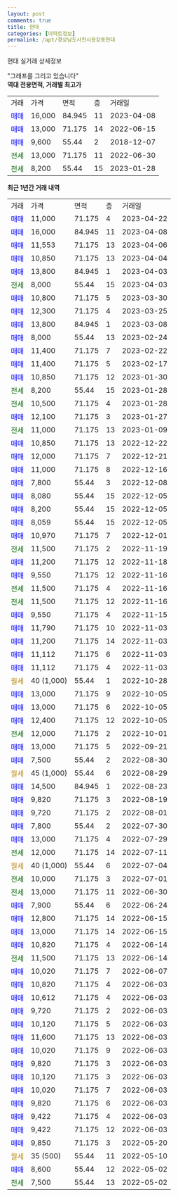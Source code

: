 ```yaml
---
layout: post
comments: true
title: 현대
categories: [아파트정보]
permalink: /apt/경상남도사천시용강동현대
---
```


현대 실거래 상세정보

<script type="text/javascript">
  google.charts.load('current', {'packages':['line', 'corechart']});
  google.charts.setOnLoadCallback(drawChart);

  function drawChart() {
    var data = new google.visualization.DataTable();
    data.addColumn('date', '거래일');
    data.addColumn('number', "매매");
    data.addColumn('number', "전세");
    data.addColumn('number', "전매");

    data.addRows([[new Date(Date.parse("2023-04-22")), 11000, null, null], [new Date(Date.parse("2023-04-08")), 16000, null, null], [new Date(Date.parse("2023-04-06")), 11553, null, null], [new Date(Date.parse("2023-04-04")), 10850, null, null], [new Date(Date.parse("2023-04-03")), 13800, null, null], [new Date(Date.parse("2023-04-03")), null, 8000, null], [new Date(Date.parse("2023-03-30")), 10800, null, null], [new Date(Date.parse("2023-03-25")), 12300, null, null], [new Date(Date.parse("2023-03-08")), 13800, null, null], [new Date(Date.parse("2023-02-24")), 8000, null, null], [new Date(Date.parse("2023-02-22")), 11400, null, null], [new Date(Date.parse("2023-02-17")), 11400, null, null], [new Date(Date.parse("2023-01-30")), 10850, null, null], [new Date(Date.parse("2023-01-28")), null, 8200, null], [new Date(Date.parse("2023-01-28")), null, 10500, null], [new Date(Date.parse("2023-01-27")), 12100, null, null], [new Date(Date.parse("2023-01-09")), null, 11000, null], [new Date(Date.parse("2022-12-22")), 10850, null, null], [new Date(Date.parse("2022-12-21")), 12000, null, null], [new Date(Date.parse("2022-12-16")), 11000, null, null], [new Date(Date.parse("2022-12-08")), 7800, null, null], [new Date(Date.parse("2022-12-05")), 8080, null, null], [new Date(Date.parse("2022-12-05")), 8200, null, null], [new Date(Date.parse("2022-12-05")), 8059, null, null], [new Date(Date.parse("2022-12-01")), 10970, null, null], [new Date(Date.parse("2022-11-19")), null, 11500, null], [new Date(Date.parse("2022-11-18")), 11200, null, null], [new Date(Date.parse("2022-11-16")), 9550, null, null], [new Date(Date.parse("2022-11-16")), null, 11500, null], [new Date(Date.parse("2022-11-16")), null, 11500, null], [new Date(Date.parse("2022-11-15")), 9550, null, null], [new Date(Date.parse("2022-11-03")), 11790, null, null], [new Date(Date.parse("2022-11-03")), 11200, null, null], [new Date(Date.parse("2022-11-03")), 11112, null, null], [new Date(Date.parse("2022-11-03")), 11112, null, null], [new Date(Date.parse("2022-10-28")), null, null, null], [new Date(Date.parse("2022-10-05")), 13000, null, null], [new Date(Date.parse("2022-10-05")), 13000, null, null], [new Date(Date.parse("2022-10-05")), 12400, null, null], [new Date(Date.parse("2022-10-01")), null, 12000, null], [new Date(Date.parse("2022-09-21")), 13000, null, null], [new Date(Date.parse("2022-08-30")), 7500, null, null], [new Date(Date.parse("2022-08-29")), null, null, null], [new Date(Date.parse("2022-08-23")), 14500, null, null], [new Date(Date.parse("2022-08-19")), 9820, null, null], [new Date(Date.parse("2022-08-01")), 9720, null, null], [new Date(Date.parse("2022-07-30")), 7800, null, null], [new Date(Date.parse("2022-07-29")), 13000, null, null], [new Date(Date.parse("2022-07-11")), null, 12000, null], [new Date(Date.parse("2022-07-04")), null, null, null], [new Date(Date.parse("2022-07-01")), null, 10000, null], [new Date(Date.parse("2022-06-30")), null, 13000, null], [new Date(Date.parse("2022-06-24")), 7900, null, null], [new Date(Date.parse("2022-06-15")), 12800, null, null], [new Date(Date.parse("2022-06-15")), 13000, null, null], [new Date(Date.parse("2022-06-14")), 10820, null, null], [new Date(Date.parse("2022-06-14")), null, 11500, null], [new Date(Date.parse("2022-06-07")), 10020, null, null], [new Date(Date.parse("2022-06-03")), 10820, null, null], [new Date(Date.parse("2022-06-03")), 10612, null, null], [new Date(Date.parse("2022-06-03")), 9720, null, null], [new Date(Date.parse("2022-06-03")), 10120, null, null], [new Date(Date.parse("2022-06-03")), 11600, null, null], [new Date(Date.parse("2022-06-03")), 10020, null, null], [new Date(Date.parse("2022-06-03")), 9820, null, null], [new Date(Date.parse("2022-06-03")), 10120, null, null], [new Date(Date.parse("2022-06-03")), 10020, null, null], [new Date(Date.parse("2022-06-03")), 9820, null, null], [new Date(Date.parse("2022-06-03")), 9422, null, null], [new Date(Date.parse("2022-06-03")), 9422, null, null], [new Date(Date.parse("2022-05-20")), 9850, null, null], [new Date(Date.parse("2022-05-10")), null, null, null], [new Date(Date.parse("2022-05-02")), 8600, null, null], [new Date(Date.parse("2022-05-02")), null, 7500, null]]);

    var options = {
      hAxis: {
        format: 'yyyy/MM/dd'
      },    
      lineWidth: 0,
      pointsVisible: true,    
      title: '최근 1년간 유형별 실거래가 분포',
      legend: { position: 'bottom' }
    };

    var formatter = new google.visualization.NumberFormat({pattern:'###,###'} );
    formatter.format(data, 1);
    formatter.format(data, 2);
    
    setTimeout(function() {
        var chart = new google.visualization.LineChart(document.getElementById('columnchart_material'));
        chart.draw(data, (options));
        document.getElementById('loading').style.display = 'none';
    }, 200);
  }
</script>


<div id="loading" style="z-index:20; display: block; margin-left: 0px">"그래프를 그리고 있습니다"</div>
<div id="columnchart_material" style="width: 95%; margin-left: 0px; display: block"></div>
<!-- contents start -->
<b>역대 전용면적, 거래별 최고가</b>
<table class="sortable">
    <tr>
      <td>거래</td>
      <td>가격</td>
      <td>면적</td>
      <td>층</td>
      <td>거래일</td>
    </tr>
        <tr>
          <td><a style="color: blue">매매</a></td>
          <td>16,000</td>
          <td>84.945</td>
          <td>11</td>
          <td>2023-04-08</td>
        </tr>            <tr>
          <td><a style="color: blue">매매</a></td>
          <td>13,000</td>
          <td>71.175</td>
          <td>14</td>
          <td>2022-06-15</td>
        </tr>            <tr>
          <td><a style="color: blue">매매</a></td>
          <td>9,600</td>
          <td>55.44</td>
          <td>2</td>
          <td>2018-12-07</td>
        </tr>        
        <tr>
              <td><a style="color: darkgreen">전세</a></td>
              <td>13,000</td>
              <td>71.175</td>
              <td>11</td>
              <td>2022-06-30</td>
            </tr>            <tr>
              <td><a style="color: darkgreen">전세</a></td>
              <td>8,200</td>
              <td>55.44</td>
              <td>15</td>
              <td>2023-01-28</td>
            </tr>        
    
</table>

<b>최근 1년간 거래 내역</b>

<table class="sortable">
    <tr>
      <td>거래</td>
      <td>가격</td>
      <td>면적</td>
      <td>층</td>
      <td>거래일</td>
    </tr>
    <tr>
      <td><a style="color: blue">매매</a></td>
      <td>11,000</td>
      <td>71.175</td>
      <td>4</td>
      <td>2023-04-22</td>
    </tr>          <tr>
      <td><a style="color: blue">매매</a></td>
      <td>16,000</td>
      <td>84.945</td>
      <td>11</td>
      <td>2023-04-08</td>
    </tr>          <tr>
      <td><a style="color: blue">매매</a></td>
      <td>11,553</td>
      <td>71.175</td>
      <td>13</td>
      <td>2023-04-06</td>
    </tr>          <tr>
      <td><a style="color: blue">매매</a></td>
      <td>10,850</td>
      <td>71.175</td>
      <td>13</td>
      <td>2023-04-04</td>
    </tr>          <tr>
      <td><a style="color: blue">매매</a></td>
      <td>13,800</td>
      <td>84.945</td>
      <td>1</td>
      <td>2023-04-03</td>
    </tr>          <tr>
      <td><a style="color: darkgreen">전세</a></td>
      <td>8,000</td>
      <td>55.44</td>
      <td>15</td>
      <td>2023-04-03</td>
    </tr>          <tr>
      <td><a style="color: blue">매매</a></td>
      <td>10,800</td>
      <td>71.175</td>
      <td>5</td>
      <td>2023-03-30</td>
    </tr>          <tr>
      <td><a style="color: blue">매매</a></td>
      <td>12,300</td>
      <td>71.175</td>
      <td>4</td>
      <td>2023-03-25</td>
    </tr>          <tr>
      <td><a style="color: blue">매매</a></td>
      <td>13,800</td>
      <td>84.945</td>
      <td>1</td>
      <td>2023-03-08</td>
    </tr>          <tr>
      <td><a style="color: blue">매매</a></td>
      <td>8,000</td>
      <td>55.44</td>
      <td>13</td>
      <td>2023-02-24</td>
    </tr>          <tr>
      <td><a style="color: blue">매매</a></td>
      <td>11,400</td>
      <td>71.175</td>
      <td>7</td>
      <td>2023-02-22</td>
    </tr>          <tr>
      <td><a style="color: blue">매매</a></td>
      <td>11,400</td>
      <td>71.175</td>
      <td>5</td>
      <td>2023-02-17</td>
    </tr>          <tr>
      <td><a style="color: blue">매매</a></td>
      <td>10,850</td>
      <td>71.175</td>
      <td>12</td>
      <td>2023-01-30</td>
    </tr>          <tr>
      <td><a style="color: darkgreen">전세</a></td>
      <td>8,200</td>
      <td>55.44</td>
      <td>15</td>
      <td>2023-01-28</td>
    </tr>          <tr>
      <td><a style="color: darkgreen">전세</a></td>
      <td>10,500</td>
      <td>71.175</td>
      <td>4</td>
      <td>2023-01-28</td>
    </tr>          <tr>
      <td><a style="color: blue">매매</a></td>
      <td>12,100</td>
      <td>71.175</td>
      <td>3</td>
      <td>2023-01-27</td>
    </tr>          <tr>
      <td><a style="color: darkgreen">전세</a></td>
      <td>11,000</td>
      <td>71.175</td>
      <td>13</td>
      <td>2023-01-09</td>
    </tr>          <tr>
      <td><a style="color: blue">매매</a></td>
      <td>10,850</td>
      <td>71.175</td>
      <td>13</td>
      <td>2022-12-22</td>
    </tr>          <tr>
      <td><a style="color: blue">매매</a></td>
      <td>12,000</td>
      <td>71.175</td>
      <td>7</td>
      <td>2022-12-21</td>
    </tr>          <tr>
      <td><a style="color: blue">매매</a></td>
      <td>11,000</td>
      <td>71.175</td>
      <td>8</td>
      <td>2022-12-16</td>
    </tr>          <tr>
      <td><a style="color: blue">매매</a></td>
      <td>7,800</td>
      <td>55.44</td>
      <td>3</td>
      <td>2022-12-08</td>
    </tr>          <tr>
      <td><a style="color: blue">매매</a></td>
      <td>8,080</td>
      <td>55.44</td>
      <td>15</td>
      <td>2022-12-05</td>
    </tr>          <tr>
      <td><a style="color: blue">매매</a></td>
      <td>8,200</td>
      <td>55.44</td>
      <td>15</td>
      <td>2022-12-05</td>
    </tr>          <tr>
      <td><a style="color: blue">매매</a></td>
      <td>8,059</td>
      <td>55.44</td>
      <td>15</td>
      <td>2022-12-05</td>
    </tr>          <tr>
      <td><a style="color: blue">매매</a></td>
      <td>10,970</td>
      <td>71.175</td>
      <td>7</td>
      <td>2022-12-01</td>
    </tr>          <tr>
      <td><a style="color: darkgreen">전세</a></td>
      <td>11,500</td>
      <td>71.175</td>
      <td>2</td>
      <td>2022-11-19</td>
    </tr>          <tr>
      <td><a style="color: blue">매매</a></td>
      <td>11,200</td>
      <td>71.175</td>
      <td>12</td>
      <td>2022-11-18</td>
    </tr>          <tr>
      <td><a style="color: blue">매매</a></td>
      <td>9,550</td>
      <td>71.175</td>
      <td>12</td>
      <td>2022-11-16</td>
    </tr>          <tr>
      <td><a style="color: darkgreen">전세</a></td>
      <td>11,500</td>
      <td>71.175</td>
      <td>4</td>
      <td>2022-11-16</td>
    </tr>          <tr>
      <td><a style="color: darkgreen">전세</a></td>
      <td>11,500</td>
      <td>71.175</td>
      <td>12</td>
      <td>2022-11-16</td>
    </tr>          <tr>
      <td><a style="color: blue">매매</a></td>
      <td>9,550</td>
      <td>71.175</td>
      <td>4</td>
      <td>2022-11-15</td>
    </tr>          <tr>
      <td><a style="color: blue">매매</a></td>
      <td>11,790</td>
      <td>71.175</td>
      <td>10</td>
      <td>2022-11-03</td>
    </tr>          <tr>
      <td><a style="color: blue">매매</a></td>
      <td>11,200</td>
      <td>71.175</td>
      <td>14</td>
      <td>2022-11-03</td>
    </tr>          <tr>
      <td><a style="color: blue">매매</a></td>
      <td>11,112</td>
      <td>71.175</td>
      <td>6</td>
      <td>2022-11-03</td>
    </tr>          <tr>
      <td><a style="color: blue">매매</a></td>
      <td>11,112</td>
      <td>71.175</td>
      <td>4</td>
      <td>2022-11-03</td>
    </tr>          <tr>
      <td><a style="color: darkgoldenrod">월세</a></td>
      <td>40 (1,000)</td>
      <td>55.44</td>
      <td>1</td>
      <td>2022-10-28</td>
    </tr>          <tr>
      <td><a style="color: blue">매매</a></td>
      <td>13,000</td>
      <td>71.175</td>
      <td>9</td>
      <td>2022-10-05</td>
    </tr>          <tr>
      <td><a style="color: blue">매매</a></td>
      <td>13,000</td>
      <td>71.175</td>
      <td>6</td>
      <td>2022-10-05</td>
    </tr>          <tr>
      <td><a style="color: blue">매매</a></td>
      <td>12,400</td>
      <td>71.175</td>
      <td>12</td>
      <td>2022-10-05</td>
    </tr>          <tr>
      <td><a style="color: darkgreen">전세</a></td>
      <td>12,000</td>
      <td>71.175</td>
      <td>2</td>
      <td>2022-10-01</td>
    </tr>          <tr>
      <td><a style="color: blue">매매</a></td>
      <td>13,000</td>
      <td>71.175</td>
      <td>5</td>
      <td>2022-09-21</td>
    </tr>          <tr>
      <td><a style="color: blue">매매</a></td>
      <td>7,500</td>
      <td>55.44</td>
      <td>2</td>
      <td>2022-08-30</td>
    </tr>          <tr>
      <td><a style="color: darkgoldenrod">월세</a></td>
      <td>45 (1,000)</td>
      <td>55.44</td>
      <td>6</td>
      <td>2022-08-29</td>
    </tr>          <tr>
      <td><a style="color: blue">매매</a></td>
      <td>14,500</td>
      <td>84.945</td>
      <td>1</td>
      <td>2022-08-23</td>
    </tr>          <tr>
      <td><a style="color: blue">매매</a></td>
      <td>9,820</td>
      <td>71.175</td>
      <td>3</td>
      <td>2022-08-19</td>
    </tr>          <tr>
      <td><a style="color: blue">매매</a></td>
      <td>9,720</td>
      <td>71.175</td>
      <td>2</td>
      <td>2022-08-01</td>
    </tr>          <tr>
      <td><a style="color: blue">매매</a></td>
      <td>7,800</td>
      <td>55.44</td>
      <td>2</td>
      <td>2022-07-30</td>
    </tr>          <tr>
      <td><a style="color: blue">매매</a></td>
      <td>13,000</td>
      <td>71.175</td>
      <td>4</td>
      <td>2022-07-29</td>
    </tr>          <tr>
      <td><a style="color: darkgreen">전세</a></td>
      <td>12,000</td>
      <td>71.175</td>
      <td>14</td>
      <td>2022-07-11</td>
    </tr>          <tr>
      <td><a style="color: darkgoldenrod">월세</a></td>
      <td>40 (1,000)</td>
      <td>55.44</td>
      <td>6</td>
      <td>2022-07-04</td>
    </tr>          <tr>
      <td><a style="color: darkgreen">전세</a></td>
      <td>10,000</td>
      <td>71.175</td>
      <td>3</td>
      <td>2022-07-01</td>
    </tr>          <tr>
      <td><a style="color: darkgreen">전세</a></td>
      <td>13,000</td>
      <td>71.175</td>
      <td>11</td>
      <td>2022-06-30</td>
    </tr>          <tr>
      <td><a style="color: blue">매매</a></td>
      <td>7,900</td>
      <td>55.44</td>
      <td>6</td>
      <td>2022-06-24</td>
    </tr>          <tr>
      <td><a style="color: blue">매매</a></td>
      <td>12,800</td>
      <td>71.175</td>
      <td>14</td>
      <td>2022-06-15</td>
    </tr>          <tr>
      <td><a style="color: blue">매매</a></td>
      <td>13,000</td>
      <td>71.175</td>
      <td>14</td>
      <td>2022-06-15</td>
    </tr>          <tr>
      <td><a style="color: blue">매매</a></td>
      <td>10,820</td>
      <td>71.175</td>
      <td>4</td>
      <td>2022-06-14</td>
    </tr>          <tr>
      <td><a style="color: darkgreen">전세</a></td>
      <td>11,500</td>
      <td>71.175</td>
      <td>13</td>
      <td>2022-06-14</td>
    </tr>          <tr>
      <td><a style="color: blue">매매</a></td>
      <td>10,020</td>
      <td>71.175</td>
      <td>7</td>
      <td>2022-06-07</td>
    </tr>          <tr>
      <td><a style="color: blue">매매</a></td>
      <td>10,820</td>
      <td>71.175</td>
      <td>4</td>
      <td>2022-06-03</td>
    </tr>          <tr>
      <td><a style="color: blue">매매</a></td>
      <td>10,612</td>
      <td>71.175</td>
      <td>4</td>
      <td>2022-06-03</td>
    </tr>          <tr>
      <td><a style="color: blue">매매</a></td>
      <td>9,720</td>
      <td>71.175</td>
      <td>2</td>
      <td>2022-06-03</td>
    </tr>          <tr>
      <td><a style="color: blue">매매</a></td>
      <td>10,120</td>
      <td>71.175</td>
      <td>5</td>
      <td>2022-06-03</td>
    </tr>          <tr>
      <td><a style="color: blue">매매</a></td>
      <td>11,600</td>
      <td>71.175</td>
      <td>13</td>
      <td>2022-06-03</td>
    </tr>          <tr>
      <td><a style="color: blue">매매</a></td>
      <td>10,020</td>
      <td>71.175</td>
      <td>9</td>
      <td>2022-06-03</td>
    </tr>          <tr>
      <td><a style="color: blue">매매</a></td>
      <td>9,820</td>
      <td>71.175</td>
      <td>3</td>
      <td>2022-06-03</td>
    </tr>          <tr>
      <td><a style="color: blue">매매</a></td>
      <td>10,120</td>
      <td>71.175</td>
      <td>3</td>
      <td>2022-06-03</td>
    </tr>          <tr>
      <td><a style="color: blue">매매</a></td>
      <td>10,020</td>
      <td>71.175</td>
      <td>7</td>
      <td>2022-06-03</td>
    </tr>          <tr>
      <td><a style="color: blue">매매</a></td>
      <td>9,820</td>
      <td>71.175</td>
      <td>6</td>
      <td>2022-06-03</td>
    </tr>          <tr>
      <td><a style="color: blue">매매</a></td>
      <td>9,422</td>
      <td>71.175</td>
      <td>4</td>
      <td>2022-06-03</td>
    </tr>          <tr>
      <td><a style="color: blue">매매</a></td>
      <td>9,422</td>
      <td>71.175</td>
      <td>12</td>
      <td>2022-06-03</td>
    </tr>          <tr>
      <td><a style="color: blue">매매</a></td>
      <td>9,850</td>
      <td>71.175</td>
      <td>3</td>
      <td>2022-05-20</td>
    </tr>          <tr>
      <td><a style="color: darkgoldenrod">월세</a></td>
      <td>35 (500)</td>
      <td>55.44</td>
      <td>11</td>
      <td>2022-05-10</td>
    </tr>          <tr>
      <td><a style="color: blue">매매</a></td>
      <td>8,600</td>
      <td>55.44</td>
      <td>12</td>
      <td>2022-05-02</td>
    </tr>          <tr>
      <td><a style="color: darkgreen">전세</a></td>
      <td>7,500</td>
      <td>55.44</td>
      <td>13</td>
      <td>2022-05-02</td>
    </tr>      </table>
<!-- contents end -->    

